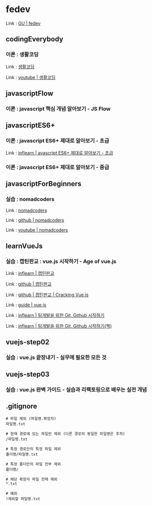 # fedev

Link : [GU | fedev](https://ioabcoi.github.io/fedev/ "fedev")

## codingEverybody
### 이론 : 생활코딩

Link : [생활코딩](https://ioabcoi.github.io/fedev/ "생활코딩")

Link : [youtube | 생활코딩 ](https://www.youtube.com/watch?v=PZIPsKgWJiw&list=PLuHgQVnccGMA4uSig3hCjl7wTDeyIeZVU "youtube | 생활코딩")

## javascriptFlow
### 이론 : javascript 핵심 개념 알아보기 - JS Flow

## javascriptES6+
### 이론 : javascript ES6+ 제대로 알아보기 - 초급

Link : [inflearn | avascript ES6+ 제대로 알아보기 - 초급](https://www.inflearn.com/course/ecmascript-6-flow/  "inflearn | avascript ES6+ 제대로 알아보기 - 초급")

### 이론 : javascript ES6+ 제대로 알아보기 - 중급

## javascriptForBeginners 
### 실습 : nomadcoders

Link : [nomadcoders](https://nomadcoders.co/javascript-for-beginners "nomadcoders")

Link : [github | nomadcoders](https://github.com/nomadcoders/js-basics "github | nomadcoders")

Link : [youtube | nomadcoders](https://www.youtube.com/watch?v=wUHncG3VwPw&list=PLLUCyU7SBaR7tOMe-ySJ5Uu1UlEBznxTr "youtube | nomadcoders")

## learnVueJs
### 실습 : 캡틴판교 : vue.js 시작하기 - Age of vue.js

Link : [inflearn | 캡틴판교](https://www.inflearn.com/course/Age-of-Vuejs/lecture/21395?tab=curriculum "inflearn | 캡틴판교")

Link : [github | 캡틴판교](https://github.com/joshua1988/learn-vue-js "github | 캡틴판교")

Link : [github | 캡틴판교 | Cracking Vue.js](https://joshua1988.github.io/vue-camp/ "github | 캡틴판교 | Cracking Vue.js")

Link : [guide | vue.js](https://kr.vuejs.org/v2/guide/ "guide | vue.js")

Link : [inflearn | 팀개발을 위한 Git, Github 시작하기](https://www.inflearn.com/course/팀개발-깃-깃허브 "inflearn | 팀개발을 위한 Git, Github 시작하기")

Link : [inflearn | 팀개발을 위한 Git, Github 시작하기(책)](http://www.yes24.com/Product/Goods/85382769?Acode=101 "inflearn | 팀개발을 위한 Git, Github 시작하기(책)")

## vuejs-step02
### 실습 : vue.js 끝장내기 - 실무에 필요한 모든 것

## vuejs-step03
### 실습 : vue.js 완벽 가이드 - 실습과 리팩토링으로 배우는 실전 개념

## .gitignore

	# 파일 제외 (파일명.확장자)
	파일명.txt
	 
	# 현재 경로에 있는 파일만 제외 (다른 경로의 동일한 파일명은 추적)
	/파일명.txt
	 
	# 특정 경로안의 특정 파일 제외
	폴더명/파일명.txt
	 
	# 특정 폴더안의 파일 전부 제외
	폴더명/
	 
	# 해당 확장자 파일 전체 제외
	*.txt
	 
	# 예외
	!제외할 파일명.txt